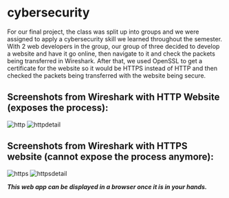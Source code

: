 # cybersecurity

For our final project, the class was split up into groups and we were assigned to apply a cybersecurity skill we learned throughout the semester. With 2 web developers in the group, our group of three decided to develop a website and have it go online, then navigate to it and check the packets being transferred in Wireshark. After that, we used OpenSSL to get a certificate for the website so it would be HTTPS instead of HTTP and then checked the packets being transferred with the website being secure.

## Screenshots from Wireshark with HTTP Website (exposes the process):
![http](https://user-images.githubusercontent.com/38508481/127946784-95e185fe-6d28-4de3-a8d7-14d6c1fdd88e.png)
![httpdetail](https://user-images.githubusercontent.com/38508481/127946787-ae474dea-7e82-4708-bae0-b4c9d437718c.png)

## Screenshots from Wireshark with HTTPS website (cannot expose the process anymore):
![https](https://user-images.githubusercontent.com/38508481/127946875-14165821-f675-4c83-8027-86f605371770.png)
![httpsdetail](https://user-images.githubusercontent.com/38508481/127946874-1da5830b-1277-4f9c-bbce-59d3bcf7999f.png)

***This web app can be displayed in a browser once it is in your hands.***

